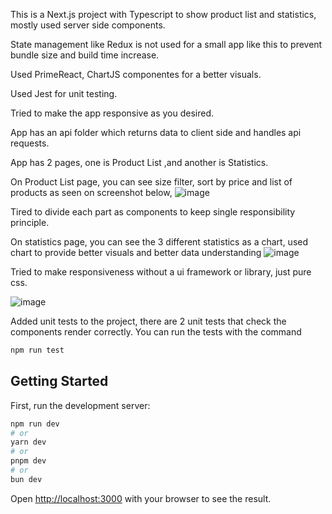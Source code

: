This is a Next.js project with Typescript to show product list and statistics, mostly used server side components. 

State management like Redux is not used for a small app like this to prevent bundle size and build time increase.

Used PrimeReact, ChartJS componentes for a better visuals.

Used Jest for unit testing.

Tried to make the app responsive as you desired.

App has an api folder which returns data to client side and handles api requests.

App has 2 pages, one is Product List ,and another is Statistics.

On Product List page, you can see size filter, sort by price and list of products as seen on screenshot below,
![image](https://github.com/muratmelih/fashion-digital-excercise/assets/8982629/09c5cad4-8d22-4364-a1e2-70387ae71dc5)


Tired to divide each part as components to keep single responsibility principle.

On statistics page, you can see the 3 different statistics as a chart, used chart to provide better visuals and better data understanding
![image](https://github.com/muratmelih/fashion-digital-excercise/assets/8982629/3d43e283-6b8b-45df-8094-729d6c655ca5)


Tried to make responsiveness without a ui framework or library, just pure css.

![image](https://github.com/muratmelih/fashion-digital-excercise/assets/8982629/af5f9986-3fe5-493d-8e06-fa4e923e2075)


Added unit tests to the project, there are 2 unit tests that check the components render correctly.
You can run  the tests with the command 
```bash
npm run test
```

## Getting Started

First, run the development server:

```bash
npm run dev
# or
yarn dev
# or
pnpm dev
# or
bun dev
```

Open [http://localhost:3000](http://localhost:3000) with your browser to see the result.
